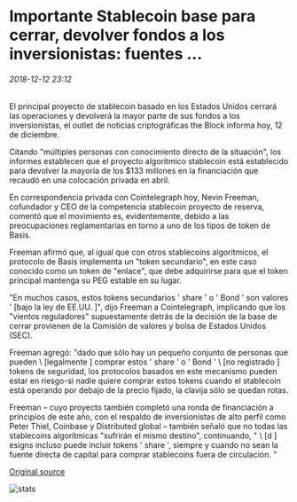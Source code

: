 # Importante Stablecoin base para cerrar, devolver fondos a los inversionistas: fuentes ...

###### 2018-12-12 23:12

El principal proyecto de stablecoin basado en los Estados Unidos cerrará las operaciones y devolverá la mayor parte de sus fondos a los inversionistas, el outlet de noticias criptográficas the Block informa hoy, 12 de diciembre.

Citando "múltiples personas con conocimiento directo de la situación", los informes establecen que el proyecto algorítmico stablecoin está establecido para devolver la mayoría de los $133 millones en la financiación que recaudó en una colocación privada en abril.

En correspondencia privada con Cointelegraph hoy, Nevin Freeman, cofundador y CEO de la competencia stablecoin proyecto de reserva, comentó que el movimiento es, evidentemente, debido a las preocupaciones reglamentarias en torno a uno de los tipos de token de Basis.

Freeman afirmó que, al igual que con otros stablecoins algorítmicos, el protocolo de Basis implementa un "token secundario", en este caso conocido como un token de "enlace", que debe adquirirse para que el token principal mantenga su PEG estable en su lugar.

"En muchos casos, estos tokens secundarios ' share ' o ' Bond ' son valores ' [bajo la ley de EE.UU. \]", dijo Freeman a Cointelegraph, implicando que los "vientos reguladores" supuestamente detrás de la decisión de la base de cerrar provienen de la Comisión de valores y bolsa de Estados Unidos (SEC).

Freeman agregó: "dado que sólo hay un pequeño conjunto de personas que pueden \ [legalmente \] comprar estos ' share ' o ' Bond ' \ [no registrado \] tokens de seguridad, los protocolos basados en este mecanismo pueden estar en riesgo-si nadie quiere comprar estos tokens cuando el stablecoin está operando por debajo de la precio fijado, la clavija sólo se quedan rotas.

Freeman – cuyo proyecto también completó una ronda de financiación a principios de este año, con el respaldo de inversionistas de alto perfil como Peter Thiel, Coinbase y Distributed global – también señaló que no todas las stablecoins algorítmicas "sufrirán el mismo destino", continuando, " \ [d \] esigns incluso puede incluir tokens ' share ', siempre y cuando no sean la fuente directa de capital para comprar stablecoins fuera de circulación. "

[Original source](https://cointelegraph.com/news/major-stablecoin-basis-to-close-return-funds-to-investors-sources)

![stats](https://c.statcounter.com/11760860/0/a89fa40b/1/ "stats")